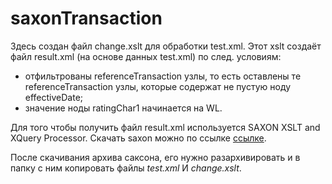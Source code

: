 # saxonTransaction

Здесь создан файл  change.xslt для обработки test.xml. Этот xslt создаёт файл result.xml (на основе данных test.xml) по след. условиям:
* отфильтрованы referenceTransaction узлы, то есть оставлены те referenceTransaction узлы, 
которые содержат не пустую ноду effectiveDate;
* значение ноды ratingChar1 начинается на WL.

Для того чтобы получить файл result.xml используется SAXON XSLT and XQuery Processor.
Скачать saxon можно по ссылке [ссылке](http://saxon.sourceforge.net/).

После скачивания архива саксона, его нужно разархивировать
и в папку с ним копировать файлы *test.xml* И *change.xslt*.
